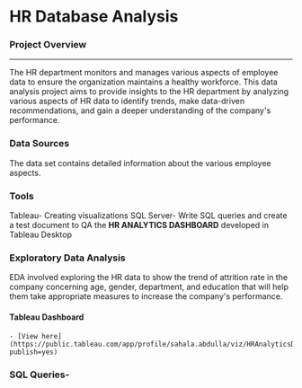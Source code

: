 # HR Database Analysis

### Project Overview
--- 

The HR department monitors and manages various aspects of employee data to ensure the organization maintains a healthy workforce. This data analysis project aims to provide insights to the HR department by analyzing various aspects of HR data to identify trends, make data-driven recommendations, and gain a deeper understanding of the company's performance.

### Data Sources

The data set contains detailed information about the various employee aspects.

### Tools 

Tableau- Creating visualizations
SQL Server- Write SQL queries and create a test document to QA the **HR ANALYTICS DASHBOARD** developed in Tableau Desktop

### Exploratory Data Analysis

EDA involved exploring the HR data to show the trend of attrition rate in the company concerning age, gender, department, and education that will help them take appropriate measures to increase the company's performance.

#### Tableau Dashboard
    - [View here](https://public.tableau.com/app/profile/sahala.abdulla/viz/HRAnalyticsDashboard_17106862778150/HRANALYTICSDASHBOARD?publish=yes)

### SQL Queries- 



